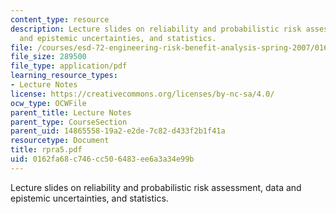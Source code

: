 ```yaml
---
content_type: resource
description: Lecture slides on reliability and probabilistic risk assessment, data
  and epistemic uncertainties, and statistics.
file: /courses/esd-72-engineering-risk-benefit-analysis-spring-2007/0162fa68c746cc506483ee6a3a34e99b_rpra5.pdf
file_size: 289500
file_type: application/pdf
learning_resource_types:
- Lecture Notes
license: https://creativecommons.org/licenses/by-nc-sa/4.0/
ocw_type: OCWFile
parent_title: Lecture Notes
parent_type: CourseSection
parent_uid: 14865558-19a2-e2de-7c82-d433f2b1f41a
resourcetype: Document
title: rpra5.pdf
uid: 0162fa68-c746-cc50-6483-ee6a3a34e99b
---
```

Lecture slides on reliability and probabilistic risk assessment, data and epistemic uncertainties, and statistics.